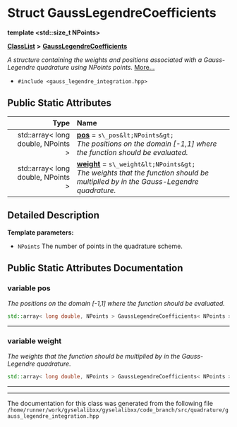

# Struct GaussLegendreCoefficients

**template &lt;std::size\_t NPoints&gt;**



[**ClassList**](annotated.md) **>** [**GaussLegendreCoefficients**](structGaussLegendreCoefficients.md)



_A structure containing the weights and positions associated with a Gauss-Legendre quadrature using NPoints points._ [More...](#detailed-description)

* `#include <gauss_legendre_integration.hpp>`























## Public Static Attributes

| Type | Name |
| ---: | :--- |
|  std::array&lt; long double, NPoints &gt; | [**pos**](#variable-pos)   = `s\_pos&lt;NPoints&gt;`<br>_The positions on the domain [-1,1] where the function should be evaluated._  |
|  std::array&lt; long double, NPoints &gt; | [**weight**](#variable-weight)   = `s\_weight&lt;NPoints&gt;`<br>_The weights that the function should be multiplied by in the Gauss-Legendre quadrature._  |










































## Detailed Description




**Template parameters:**


* `NPoints` The number of points in the quadrature scheme. 




    
## Public Static Attributes Documentation




### variable pos 

_The positions on the domain [-1,1] where the function should be evaluated._ 
```C++
std::array< long double, NPoints > GaussLegendreCoefficients< NPoints >::pos;
```




<hr>



### variable weight 

_The weights that the function should be multiplied by in the Gauss-Legendre quadrature._ 
```C++
std::array< long double, NPoints > GaussLegendreCoefficients< NPoints >::weight;
```




<hr>

------------------------------
The documentation for this class was generated from the following file `/home/runner/work/gyselalibxx/gyselalibxx/code_branch/src/quadrature/gauss_legendre_integration.hpp`

